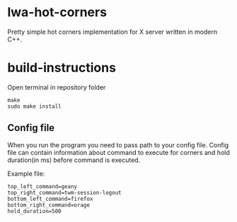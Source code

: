 # lwa-hot-corners

Pretty simple hot corners implementation for X server written in modern C++.


# build-instructions
Open terminal in repository folder
```build-instructions
make
sudo make install
```

## Config file

When you run the program you need to pass path to your config file. Config file can contain information about command to execute for corners and hold duration(in ms) before command is executed. 


Example file:

```
top_left_command=geany
top_right_command=twm-session-logout
bottom_left_command=firefox
bottom_right_command=orage
hold_duration=500
```